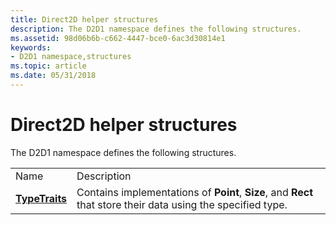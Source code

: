 ```yaml
---
title: Direct2D helper structures
description: The D2D1 namespace defines the following structures.
ms.assetid: 98d06b6b-c662-4447-bce0-6ac3d30814e1
keywords:
- D2D1 namespace,structures
ms.topic: article
ms.date: 05/31/2018
---
```


# Direct2D helper structures

The D2D1 namespace defines the following structures.



|                                                 |                                                                                                               |
|-------------------------------------------------|---------------------------------------------------------------------------------------------------------------|
| Name                                            | Description                                                                                                   |
| [**TypeTraits<Type>**](/windows/win32/api/d2d1_1helper/ns-d2d1_1helper-typetraits) | Contains implementations of **Point**, **Size**, and **Rect** that store their data using the specified type. |



 

 

 